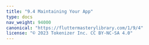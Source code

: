 ```yaml
---
title: "9.4 Maintaining Your App"
type: docs
nav_weight: 94000
canonical: "https://fluttermasterylibrary.com/1/9/4"
license: "© 2023 Tokenizer Inc. CC BY-NC-SA 4.0"
---
```

